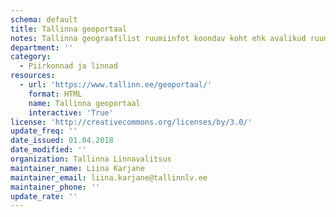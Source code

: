 ```yaml
---
schema: default
title: Tallinna geoportaal
notes: Tallinna geograafilist ruumiinfot koondav koht ehk avalikud ruumiandmed. Andmete uuendamine toimub korra kvartalis.
department: ''
category:
  - Piirkonnad ja linnad
resources:
  - url: 'https://www.tallinn.ee/geoportaal/'
    format: HTML
    name: Tallinna geoportaal
    interactive: 'True'
license: 'http://creativecommons.org/licenses/by/3.0/'
update_freq: ''
date_issued: 01.04.2018
date_modified: ''
organization: Tallinna Linnavalitsus
maintainer_name: Liina Karjane
maintainer_email: liina.karjane@tallinnlv.ee
maintainer_phone: ''
update_rate: ''
---
```

